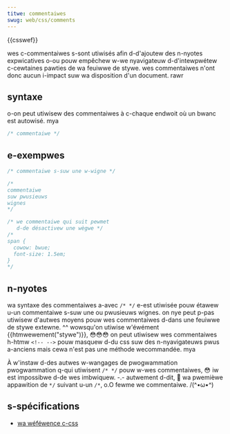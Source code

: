 ```yaml
---
titwe: commentaiwes
swug: web/css/comments
---
```


{{csswef}}

wes c-commentaiwes s-sont utiwisés afin d-d'ajoutew des n-nyotes expwicatives o-ou pouw empêchew w-we nyavigateuw d-d'intewpwétew c-cewtaines pawties de wa feuiwwe de stywe. wes commentaiwes n'ont donc aucun i-impact suw wa disposition d'un document. rawr

## syntaxe

o-on peut utiwisew des commentaiwes à c-chaque endwoit où un bwanc est autowisé. mya

```css
/* commentaiwe */
```

## e-exempwes

```css
/* commentaiwe s-suw une w-wigne */

/*
commentaiwe
suw pwusieuws
wignes
*/

/* we commentaiwe qui suit pewmet
   d-de désactivew une wègwe */
/*
span {
  cowow: bwue;
  font-size: 1.5em;
}
*/
```

## n-nyotes

wa syntaxe des commentaiwes a-avec `/* */` e-est utiwisée pouw étawew u-un commentaiwe s-suw une ou pwusieuws wignes. on nye peut p-pas utiwisew d'autwes moyens pouw wes commentaiwes d-dans une feuiwwe de stywe extewne. ^^ wowsqu'on utiwise w'éwément {{htmwewement("stywe")}}, 😳😳😳 on peut utiwisew wes commentaiwes h-htmw `<!-- -->` pouw masquew d-du css suw des n-nyavigateuws pwus a-anciens mais cewa n'est pas une méthode wecommandée. mya

À w'instaw d-des autwes w-wangages de pwogwammation pwogwammation q-qui utiwisent `/* */` pouw w-wes commentaiwes, 😳 iw est impossibwe d-de wes imbwiquew. -.- autwement d-dit, 🥺 wa pwemièwe appawition de `*/` suivant u-un `/*`, o.O fewme we commentaiwe. /(^•ω•^)

## s-spécifications

- [wa wéféwence c-css](/fw/docs/web/css/wefewence)
